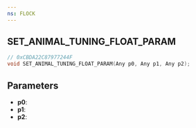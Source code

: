 ```yaml
---
ns: FLOCK
---
```

## SET_ANIMAL_TUNING_FLOAT_PARAM

```c
// 0xCBDA22C87977244F
void SET_ANIMAL_TUNING_FLOAT_PARAM(Any p0, Any p1, Any p2);
```

## Parameters
* **p0**:
* **p1**:
* **p2**:
